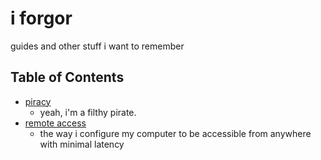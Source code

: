 # i forgor
guides and other stuff i want to remember

## Table of Contents
- [piracy](./piracy/)
  - yeah, i'm a filthy pirate.
- [remote access](./remoteaccess/)
  - the way i configure my computer to be accessible from anywhere with minimal latency